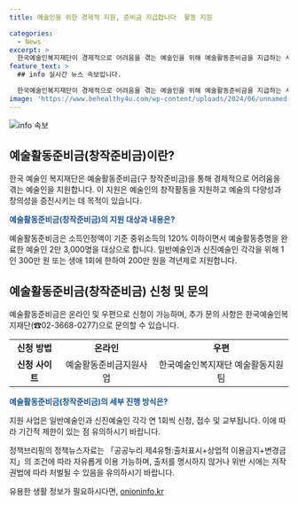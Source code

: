 ```yaml
---
title: 예술인을 위한 경제적 지원, 준비금 지급합니다  활동 지원

categories:
  - News
excerpt: >
  한국예술인복지재단이 경제적으로 어려움을 겪는 예술인을 위해 예술활동준비금을 지급하는 사업을 진행하고 있습니다. 소득이 기준 중위소득의 120% 이하이면서 예술활동을 증명한 2만 3,000명의 예술인을 대상으로 매 격년마다 300만 원의 지원이 이뤄지며, 신진예술인은 200만 원을 받게 됩니다. 온라인 및 우편으로 신청이 가능하며, 지원에 대한 자세한 내용은 한국예술인복지재단에서 확인 가능합니다. (전화번호: 0236680277)
feature_text: >
  ## info 실시간 뉴스 속보입니다.

  한국예술인복지재단이 경제적으로 어려움을 겪는 예술인을 위해 예술활동준비금을 지급하는 사업을 진행하고 있습니다. 소득이 기준 중위소득의 120% 이하이면서 예술활동을 증명한 2만 3,000명의 예술인을 대상으로 매 격년마다 300만 원의 지원이 이뤄지며, 신진예술인은 200만 원을 받게 됩니다. 온라인 및 우편으로 신청이 가능하며, 지원에 대한 자세한 내용은 한국예술인복지재단에서 확인 가능합니다. (전화번호: 0236680277)
image: 'https://www.behealthy4u.com/wp-content/uploads/2024/06/unnamed-file.png'
---
```


<p><img src="https://www.behealthy4u.com/wp-content/uploads/2024/06/unnamed-file.png" alt="info 속보" /></p>

<h2 data-ke-size="size26">예술활동준비금(창작준비금)이란?</h2>

<p>한국 예술인 복지재단은 예술활동준비금(구 창작준비금)을 통해 경제적으로 어려움을 겪는 예술인을 지원합니다. 이 지원은 예술인의 창작활동을 지원하고 예술의 다양성과 창의성을 증진시키는 데 목적이 있습니다.</p>

<p data-ke-size="size16"><b><span style="color: #1a5490;">예술활동준비금(창작준비금)의 지원 대상과 내용은?</span></b></p>

<p>예술활동준비금은 소득인정액이 기준 중위소득의 120% 이하이면서 예술활동증명을 완료한 예술인 2만 3,000명을 대상으로 합니다. 일반예술인과 신진예술인 각각을 위해 1인 300만 원 또는 생애 1회에 한하여 200만 원을 격년제로 지원합니다.</p>

<h2 data-ke-size="size26">예술활동준비금(창작준비금) 신청 및 문의</h2>

<p>예술활동준비금은 온라인 및 우편으로 신청이 가능하며, 추가 문의 사항은 한국예술인복지재단(☎02-3668-0277)으로 문의할 수 있습니다.</p>

<table>
    <tr>
        <td style="text-align: center; height: 17px;"><b>신청 방법</b></td>
        <td style="text-align: center; height: 17px;"><b>온라인</b></td>
        <td style="text-align: center; height: 17px;"><b>우편</b></td>
    </tr>
    <tr>
        <td style="text-align: center; height: 17px;"><b>신청 사이트</b></td>
        <td style="text-align: center; height: 17px;">예술활동준비금지원사업</td>
        <td style="text-align: center; height: 17px;">한국예술인복지재단 예술활동지원팀</td>
    </tr>
</table>

<p data-ke-size="size16"><b><span style="color: #1a5490;">예술활동준비금(창작준비금)의 세부 진행 방식은?</span></b></p>

<p>지원 사업은 일반예술인과 신진예술인 각각 연 1회씩 신청, 접수 및 교부됩니다. 이에 따라 기간적 제한이 있는 점 유의하시기 바랍니다.</p>

<p>정책브리핑의 정책뉴스자료는 「공공누리 제4유형:출처표시+상업적 이용금지+변경금지」의 조건에 따라 자유롭게 이용 가능하며, 출처를 명시하지 않거나 위반 시에는 저작권법에 따라 처벌될 수 있음을 유의하시기 바랍니다.</p>
유용한 생활 정보가 필요하시다면, <a href="https://onioninfo.kr" rel="dofollow">onioninfo.kr</a>


